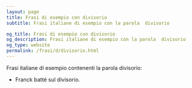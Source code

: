 ```yaml
---
layout: page
title: Frasi di esempio con divisorio 
subtitle: Frasi italiane di esempio con la parola  divisorio

og_title: Frasi di esempio con divisorio 
og_description: Frasi italiane di esempio con la parola  divisorio
og_type: website
permalink: /frasi/d/divisorio.html
---
```


Frasi italiane di esempio contenenti la parola divisorio:


- Franck batté sul divisorio.
